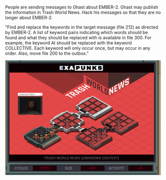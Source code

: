 People are sending messages to Ghast about EMBER-2. Ghast may publish the information in Trash World News. Hack his messages so that they are no longer about EMBER-2.

"Find and replace the keywords in the target message (file 212) as directed by EMBER-2. A list of keyword pairs indicating which words should be found and what they should be replaced with is available in file 300. For example, the keyword AI should be replaced with the keyword COLLECTIVE. Each keyword will only occur once, but may occur in any order. Also, move file 200 to the outbox."

![Solution](https://github.com/shaisimel/Exapunks/blob/master/Solutions/15%20-%20TRASH%20WORLD%20NEWS/EXAPUNKS%20-%20TRASH%20WORLD%20NEWS%20(559%2C%2024%2C%204%2C%202019-02-13-21-15-29).gif)
